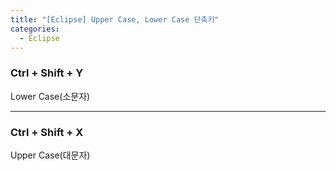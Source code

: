 ```yaml
---
title: "[Eclipse] Upper Case, Lower Case 단축키"
categories: 
  - Eclipse
---
```


### Ctrl + Shift + Y 
Lower Case(소문자)

---

### Ctrl + Shift + X 
Upper Case(대문자)